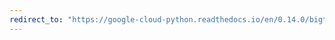 ```yaml
---
redirect_to: "https://google-cloud-python.readthedocs.io/en/0.14.0/bigtable-client-intro.html"
---
```

